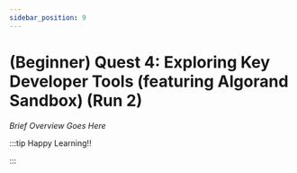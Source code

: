 ```yaml
---
sidebar_position: 9
---
```


# (Beginner) Quest 4: Exploring Key Developer Tools (featuring Algorand Sandbox) (Run 2)

_Brief Overview Goes Here_

:::tip Happy Learning!!

<QuestButton text="Go To Quest" link="https://app.stackup.dev/quest_page/beginner-quest-4-exploring-key-developer-tools-featuring-algorand-sandbox-re-run"/>

:::
